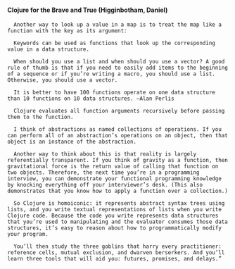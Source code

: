 #### Clojure for the Brave and True (Higginbotham, Daniel)
      Another way to look up a value in a map is to treat the map like a function with the key as its argument:

      Keywords can be used as functions that look up the corresponding value in a data structure.

      When should you use a list and when should you use a vector? A good rule of thumb is that if you need to easily add items to the beginning of a sequence or if you’re writing a macro, you should use a list. Otherwise, you should use a vector.

      It is better to have 100 functions operate on one data structure than 10 functions on 10 data structures. —Alan Perlis

      Clojure evaluates all function arguments recursively before passing them to the function.

      I think of abstractions as named collections of operations. If you can perform all of an abstraction’s operations on an object, then that object is an instance of the abstraction.

      Another way to think about this is that reality is largely referentially transparent. If you think of gravity as a function, then gravitational force is the return value of calling that function on two objects. Therefore, the next time you’re in a programming interview, you can demonstrate your functional programming knowledge by knocking everything off your interviewer’s desk. (This also demonstrates that you know how to apply a function over a collection.)

      So Clojure is homoiconic: it represents abstract syntax trees using lists, and you write textual representations of lists when you write Clojure code. Because the code you write represents data structures that you’re used to manipulating and the evaluator consumes those data structures, it’s easy to reason about how to programmatically modify your program.

      You’ll then study the three goblins that harry every practitioner: reference cells, mutual exclusion, and dwarven berserkers. And you’ll learn three tools that will aid you: futures, promises, and delays.”

